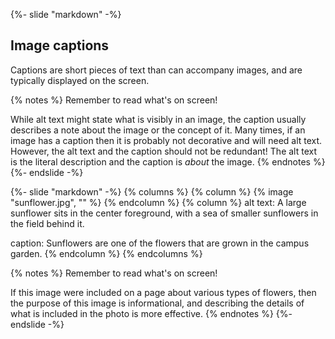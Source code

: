 {%- slide "markdown" -%}
## Image captions

Captions are short pieces of text than can accompany images, and are typically displayed on the screen.

{% notes %}
Remember to read what's on screen!

While alt text might state what is visibly in an image, the caption usually describes a note about the image or the concept of it. Many times, if an image has a caption then it is probably not decorative and will need alt text. However, the alt text and the caption should not be redundant! The alt text is the literal description and the caption is _about_ the image.
{% endnotes %}
{%- endslide -%}



{%- slide "markdown" -%}
{% columns %}
{% column %}
{% image "sunflower.jpg", "" %}
{% endcolumn %}
{% column %}
alt text: A large sunflower sits in the center foreground, with a sea of smaller sunflowers in the field behind it.

caption: Sunflowers are one of the flowers that are grown in the campus garden.
{% endcolumn %}
{% endcolumns %}

{% notes %}
Remember to read what's on screen!

If this image were included on a page about various types of flowers, then the purpose of this image is informational, and describing the details of what is included in the photo is more effective.
{% endnotes %}
{%- endslide -%}
